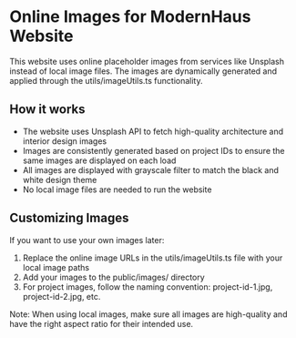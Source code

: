 # Online Images for ModernHaus Website

This website uses online placeholder images from services like Unsplash instead of local image files. The images are dynamically generated and applied through the utils/imageUtils.ts functionality.

## How it works

- The website uses Unsplash API to fetch high-quality architecture and interior design images
- Images are consistently generated based on project IDs to ensure the same images are displayed on each load
- All images are displayed with grayscale filter to match the black and white design theme
- No local image files are needed to run the website

## Customizing Images

If you want to use your own images later:

1. Replace the online image URLs in the utils/imageUtils.ts file with your local image paths
2. Add your images to the public/images/ directory
3. For project images, follow the naming convention: project-id-1.jpg, project-id-2.jpg, etc.

Note: When using local images, make sure all images are high-quality and have the right aspect ratio for their intended use. 